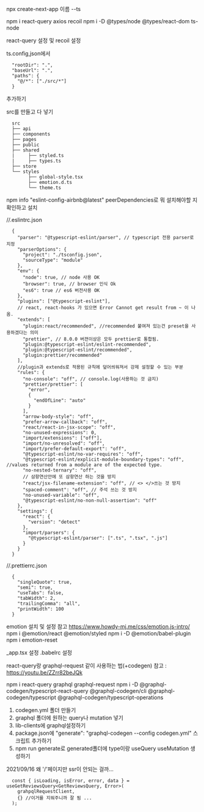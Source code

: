 npx create-next-app 이름 --ts

npm i react-query axios recoil
npm i -D @types/node @types/react-dom ts-node

react-query 설정 및 recoil 설정

ts.config,json에서

      "rootDir": ".",
      "baseUrl": ".",
      "paths": {
        "@/*": ["./src/*"]
      }

추가하기

src를 만들고 다 넣기

      src
      ├── api
      ├── components
      ├── pages
      ├── public
      ├── shared
      |     ├── styled.ts
      |     ├── types.ts
      ├── store
      └── styles
            ├── global-style.tsx
            ├── emotion.d.ts
            └── theme.ts

npm info "eslint-config-airbnb@latest" peerDependencies로
뭐 설치해야할 지 확인하고 설치

//.eslintrc.json

      {
        "parser": "@typescript-eslint/parser", // typescript 전용 parser로 지정
        "parserOptions": {
          "project": "./tsconfig.json",
          "sourceType": "module"
        },
        "env": {
          "node": true, // node 사용 OK
          "browser": true, // browser 인식 Ok
          "es6": true // es6 버전사용 OK
        },
        "plugins": ["@typescript-eslint"],
        // react, react-hooks 가 있으면 Error Cannot get result from ~ 이 나옴.
        "extends": [
          "plugin:react/recommended", //recommended 붙여져 있는건 preset을 사용하겠다는 의미
          "prettier", // 8.0.0 버젼이상은 모두 prettier로 통합됨.
          "plugin:@typescript-eslint/eslint-recommended",
          "plugin:@typescript-eslint/recommended",
          "plugin:prettier/recommended"
        ],
        //plugin과 extends로 적용된 규칙에 덮어씌워져서 강제 설정할 수 있는 부분
        "rules": {
          "no-console": "off", // console.log(사용하는 것 금지)
          "prettier/prettier": [
            "error",
            {
              "endOfLine": "auto"
            }
          ],
          "arrow-body-style": "off",
          "prefer-arrow-callback": "off",
          "react/react-in-jsx-scope": "off",
          "no-unused-expressions": 0,
          "import/extensions": ["off"],
          "import/no-unresolved": "off",
          "import/prefer-default-export": "off",
          "@typescript-eslint/no-var-requires": "off",
          "@typescript-eslint/explicit-module-boundary-types": "off", //values returned from a module are of the expected type.
          "no-nested-ternary": "off",
          // 삼항연산안에 또 삼항연산 하는 것을 방지
          "react/jsx-filename-extension": "off", // <> </>쓰는 것 방지
          "spaced-comment": "off", // 주석 쓰는 것 방지
          "no-unused-variable": "off",
          "@typescript-eslint/no-non-null-assertion": "off"
        },
        "settings": {
          "react": {
            "version": "detect"
          },
          "import/parsers": {
            "@typescript-eslint/parser": [".ts", ".tsx", ".js"]
          }
        }
      }

//.prettierrc.json

      {
        "singleQuote": true,
        "semi": true,
        "useTabs": false,
        "tabWidth": 2,
        "trailingComma": "all",
        "printWidth": 100
      }

emotion 설치 및 설정
참고 https://www.howdy-mj.me/css/emotion.js-intro/
npm i @emotion/react @emotion/styled
npm i -D @emotion/babel-plugin
npm i emotion-reset

\_app.tsx 설정
.babelrc 설정

react-query랑 graphql-request 같이 사용하는 법(+codegen)
참고 : https://youtu.be/ZZrr82beJQk

npm i react-query graphql graphql-request
npm i -D @graphql-codegen/typescript-react-query @graphql-codegen/cli @graphql-codegen/typescript @graphql-codegen/typescript-operations

1. codegen.yml 폴더 만들기
2. graphql 폴더에 원하는 query나 mutation 넣기
3. lib-clients에 graphql설정하기
4. package.json에 "generate": "graphql-codegen --config codegen.yml" 스크립트 추가하기
5. npm run generate로 generated폴더에 type이랑 useQuery useMutation 생성하기

2021/09/16
왜 '/'페이지만 ssr이 안되는 걸까...

      const { isLoading, isError, error, data } = useGetReviewsQuery<GetReviewsQuery, Error>(
        grahpqlRequestClient,
        {} //이거를 지워주니까 잘 됨 ...
      );
